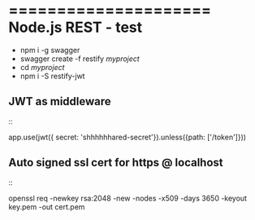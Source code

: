 =====================
Node.js REST - test
=====================

* npm i -g swagger
* swagger create -f restify *myproject*
* cd *myproject*
* npm i -S restify-jwt

JWT as middleware
---------------------

::

  app.use(jwt({ secret: 'shhhhhhared-secret'}).unless({path: ['/token']}))

Auto signed ssl cert for https @ localhost
----------------------------------------------

::

  openssl req -newkey rsa:2048 -new -nodes -x509 -days 3650 -keyout key.pem -out cert.pem
